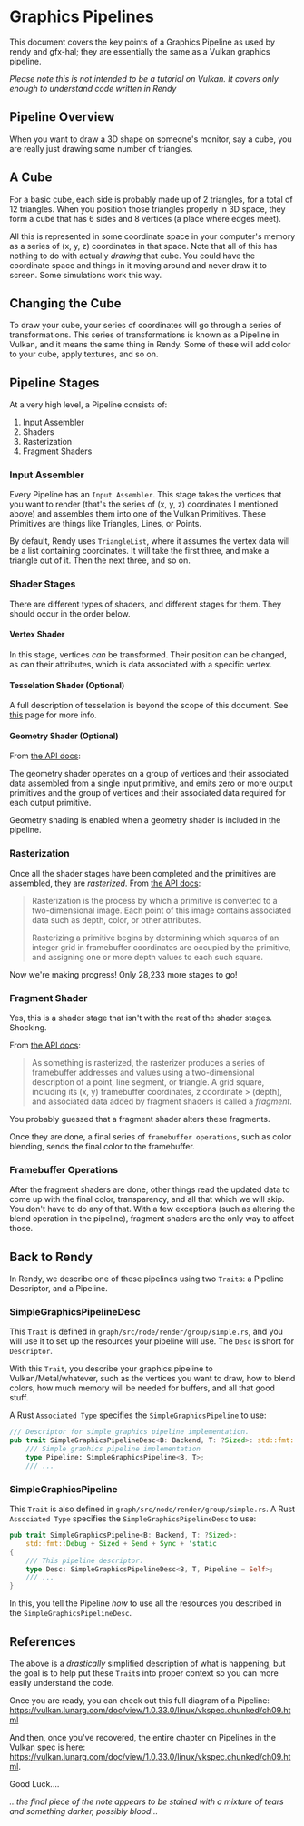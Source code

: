 # Graphics Pipelines

This document covers the key points of a Graphics Pipeline as used by rendy and gfx-hal; they are essentially the same as a Vulkan graphics pipeline.

*Please note this is not intended to be a tutorial on Vulkan. It covers only enough to understand code written in Rendy*

## Pipeline Overview

When you want to draw a 3D shape on someone's monitor, say a cube, you are really just drawing some number of triangles.

## A Cube

For a basic cube, each side is probably made up of 2 triangles, for a total of 12 triangles. When you position those triangles properly in 3D space, they form a cube that has 6 sides and 8 vertices (a place where edges meet).

All this is represented in some coordinate space in your computer's memory as a series of (x, y, z) coordinates in that space. Note that all of this has nothing to do with actually _drawing_ that cube. You could have the coordinate space and things in it moving around and never draw it to screen. Some simulations work this way.

## Changing the Cube

To draw your cube, your series of coordinates will go through a series of transformations. This series of transformations is known as a Pipeline in Vulkan, and it means the same thing in Rendy. Some of these will add color to your cube, apply textures, and so on.

## Pipeline Stages

At a very high level, a Pipeline consists of:

1. Input Assembler
2. Shaders
3. Rasterization
4. Fragment Shaders

### Input Assembler

Every Pipeline has an `Input Assembler`. This stage takes the vertices that you want to render (that's the series of (x, y, z) coordinates I mentioned above) and assembles them into one of the Vulkan Primitives. These Primitives are things like Triangles, Lines, or Points.

By default, Rendy uses `TriangleList`, where it assumes the vertex data will be a list containing coordinates. It will take the first three, and make a triangle out of it. Then the next three, and so on.

### Shader Stages

There are different types of shaders, and different stages for them. They should occur in the order below.

#### Vertex Shader

In this stage, vertices _can_ be transformed. Their position can be changed, as can their attributes, which is data associated with a specific vertex.

#### Tesselation Shader (Optional)

A full description of tesselation is beyond the scope of this document. See [this](https://vulkan.lunarg.com/doc/view/1.0.33.0/linux/vkspec.chunked/ch21.html) page for more info.

#### Geometry Shader (Optional)

From [the API docs](https://vulkan.lunarg.com/doc/view/1.0.33.0/linux/vkspec.chunked/ch22.html):

The geometry shader operates on a group of vertices and their associated data assembled from a single input primitive, and emits zero or more output primitives and the group of vertices and their associated data required for each output primitive. 

Geometry shading is enabled when a geometry shader is included in the pipeline.

### Rasterization

Once all the shader stages have been completed and the primitives are 
assembled, they are _rasterized_. From [the API docs](https://vulkan.lunarg.com/doc/view/1.0.33.0/linux/vkspec.chunked/ch24.html):

> Rasterization is the process by which a primitive is converted to a 
> two-dimensional image. Each point of this image contains associated data 
> such as depth, color, or other attributes.
>
> Rasterizing a primitive begins by determining which squares of an integer
> grid in framebuffer coordinates are occupied by the primitive, and 
> assigning one or more depth values to each such square.

Now we're making progress! Only 28,233 more stages to go!

### Fragment Shader

Yes, this is a shader stage that isn't with the rest of the shader stages. Shocking.

From [the API docs](http://vulkan-spec-chunked.ahcox.com/ch24.html):
> As something is rasterized, the rasterizer produces a series of framebuffer addresses and values using a two-dimensional 
> description of a point, line segment, or triangle. A grid square, including its (x, y) framebuffer coordinates, z coordinate > (depth), and associated data added by fragment shaders is called a _fragment_.

You probably guessed that a fragment shader alters these fragments.

Once they are done, a final series of `framebuffer operations`, such as color blending, sends the final color to the framebuffer.

### Framebuffer Operations

After the fragment shaders are done, other things read the updated data to come up with the final color, transparency, and all that which we will skip. You don't have to do any of that. With a few exceptions (such as altering the blend operation in the pipeline), fragment shaders are the only way to affect those.

## Back to Rendy

In Rendy, we describe one of these pipelines using two `Trait`s: a Pipeline Descriptor, and a Pipeline. 

### SimpleGraphicsPipelineDesc

This `Trait` is defined in `graph/src/node/render/group/simple.rs`, and you will use it to set up the resources your pipeline will use. The `Desc` is short for `Descriptor`.

With this `Trait`, you describe your graphics pipeline to Vulkan/Metal/whatever, such as the vertices you want to draw, how to blend colors, how much memory will be needed for buffers, and all that good stuff.

A Rust `Associated Type` specifies the `SimpleGraphicsPipeline` to use:

```rust
/// Descriptor for simple graphics pipeline implementation.
pub trait SimpleGraphicsPipelineDesc<B: Backend, T: ?Sized>: std::fmt::Debug {
    /// Simple graphics pipeline implementation
    type Pipeline: SimpleGraphicsPipeline<B, T>;
    /// ...
```

### SimpleGraphicsPipeline

This `Trait` is also defined in `graph/src/node/render/group/simple.rs`. A Rust `Associated Type` specifies the `SimpleGraphicsPipelineDesc` to use:

```rust
pub trait SimpleGraphicsPipeline<B: Backend, T: ?Sized>:
    std::fmt::Debug + Sized + Send + Sync + 'static
{
    /// This pipeline descriptor.
    type Desc: SimpleGraphicsPipelineDesc<B, T, Pipeline = Self>;
    /// ...
}
```

In this, you tell the Pipeline _how_ to use all the resources you described in the `SimpleGraphicsPipelineDesc`. 

## References

The above is a _drastically_ simplified description of what is happening, but the goal is to help put these `Trait`s into proper context so you can more easily understand the code.

Once you are ready, you can check out this full diagram of a Pipeline: https://vulkan.lunarg.com/doc/view/1.0.33.0/linux/vkspec.chunked/ch09.html

And then, once you've recovered, the entire chapter on Pipelines in the Vulkan spec is here: https://vulkan.lunarg.com/doc/view/1.0.33.0/linux/vkspec.chunked/ch09.html.

Good Luck....

_...the final piece of the note appears to be stained with a mixture of tears and something darker, possibly blood..._

